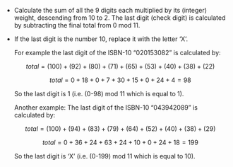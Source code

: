 -   Calculate the sum of all the 9 digits each multiplied by its (integer)
    weight, descending from 10 to 2.
    The last digit (check digit) is calculated by subtracting the final
    total from 0 mod 11.

-   If the last digit is the number 10, replace it with the letter ‘X’.

    For example the last digit of the ISBN-10 “020153082” is calculated by:

    $$ total=(100)+(92)+(80)+(71)+(65)+(53)+(40)+(38)+(22) $$

    $$ total=0+18+0+7+30+15+0+24+4=98 $$

    So the last digit is 1 (i.e. (0-98) mod 11 which is equal to 1).

    Another example: The last digit of the ISBN-10 “043942089” is
    calculated by:

    $$ total=(100)+(94)+(83)+(79)+(64)+(52)+(40)+(38)+(29) $$

    $$ total=0+36+24+63+24+10+0+24+18=199 $$

    So the last digit is ‘X’ (i.e. (0-199) mod 11 which is equal to 10).
